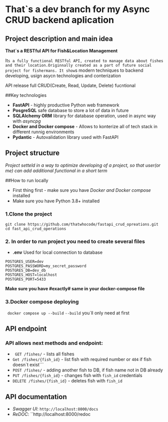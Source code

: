 # That`s a dev branch for my Async CRUD backend aplication

## Project description and main idea
**That`s a  RESTful API for Fish&Location Management**

It`s a fully functional RESTful API, created to manage data about fishes and their location.Originnally created as a part of future social project for fishermans. It show`s modern techniques to backend developing, usign asycn technologies and conterization

API release full CRUD(Create, Read, Update, Delete) fucntional

##Key technologies

 - **FastAPI** - highly productive Python web framework
 - **PosgreSQL** safe database to store a lot of data in future
 - **SQLAlchemy ORM** library for database operation, used in async way with *asyncpg*
 - **Docker and Docker compose** - Allows to konterize all of tech stack in different runnig environments
 - **Pydantic** - Autovalidation library used with FastAPI

## Project structure

*Project setteld in a way to optimize developing of a project, so that user(or me) can add additional functional in a short term*

##How to run locally
 -  First thing first - make sure you have *Docker and Docker compose* installed
 -  Make sure you have Python 3.8+ installed

### 1.Clone the project
```
git clone https://github.com/thatwhocode/fastapi_crud_opreations.git
cd fast_api_crud_operations
```

### 2. In order to run project you need to create several files
 - **.env**
Used for local connection to database
```
POSTGRES_USER=dev
POSTGRES_PASSWORD=my_secret_password
POSTGRES_DB=dev_db
POSTGRES_HOST=localhost
POSTGRES_PORT=5433
```

**Make sure you have #exactly#  same in your docker-compose file**

### 3.Docker compose deploying
``` docker compose up --build```
```--build``` you`ll only need at first


## API endpoint
### API allows next methods and endpoint:
 - ``` GET /fishes/``` - lists all fishes
 - ```Get /fishes/{fish_id}``` - list fish with required number or ```404``` if fish doesn`t exist```
 - ```POST /fishes/``` - adding another fish to DB, if fish name not in DB already
 - ```PUT /fishes/{fish_id}``` - changes fish with ```fish_id``` credentials
 - ```DELETE /fishes/{fish_id}``` - deletes fish with ```fish_id```
## API documentation
 - *Swagger UI*: ```http://localhost:8000/docs```
 - *ReDOC*: ``http://localhost:8000/redoc





